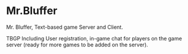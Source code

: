 # Mr.Bluffer

Mr. Bluffer, Text-based game Server and Client.

TBGP Including User registration, in-game chat for players on the game server (ready for more games 
to be added on the server).
